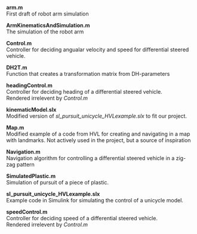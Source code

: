 **arm.m**\
First draft of robot arm simulation

**ArmKinematicsAndSimulation.m**\
The simulation of the robot arm

**Control.m**\
Controller for deciding angualar velocity and speed for differential steered vehicle.

**DH2T.m**\
Function that creates a transformation matrix from DH-parameters

**headingControl.m**\
Controller for deciding heading of a differential steered vehicle.\
Rendered irrelevent by *Control.m*

**kinematicModel.slx**\
Modified version of *sl_pursuit_unicycle_HVLexample.slx* to fit our project.

**Map.m**\
Modified example of a code from HVL for creating and navigating in a map with landmarks.
Not actively used in the project, but a source of inspiration

**Navigation.m**\
Navigation algorithm for controlling a differential steered vehicle in a zig-zag pattern

**SimulatedPlastic.m**\
Simulation of pursuit of a piece of plastic.

**sl_pursuit_unicycle_HVLexample.slx**\
Example code in Simulink for simulating the control of a unicycle model.

**speedControl.m**\
Controller for deciding speed of a differential steered vehicle.\
Rendered irrelevent by *Control.m*
